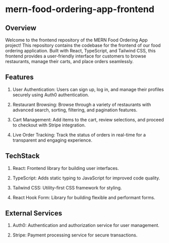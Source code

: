 # mern-food-ordering-app-frontend

## Overview
Welcome to the frontend repository of the MERN Food Ordering App project! This repository contains the codebase for the frontend of our food ordering application. Built with React, TypeScript, and Tailwind CSS, this frontend provides a user-friendly interface for customers to browse restaurants, manage their carts, and place orders seamlessly.

## Features
1. User Authentication: Users can sign up, log in, and manage their profiles securely using Auth0 authentication.
   
2. Restaurant Browsing: Browse through a variety of restaurants with advanced search, sorting, filtering, and pagination features.

3. Cart Management: Add items to the cart, review selections, and proceed to checkout with Stripe integration.

4. Live Order Tracking: Track the status of orders in real-time for a transparent and engaging experience.

## TechStack
1. React: Frontend library for building user interfaces.

2. TypeScript: Adds static typing to JavaScript for improved code quality.

3. Tailwind CSS: Utility-first CSS framework for styling.

4. React Hook Form: Library for building flexible and performant forms.

## External Services
1. Auth0: Authentication and authorization service for user management.

2. Stripe: Payment processing service for secure transactions.

